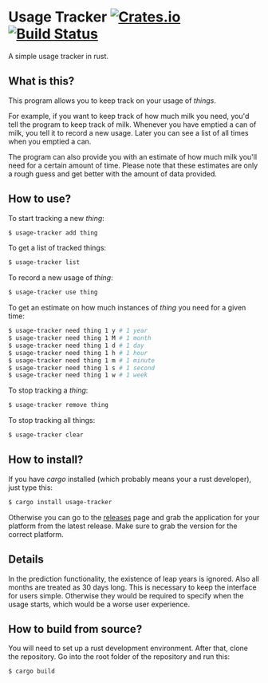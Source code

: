 # Usage Tracker [![Crates.io](https://img.shields.io/crates/l/usage-tracker)](https://crates.io/crates/usage-tracker) [![Build Status](https://drone.tfld.dev/api/badges/tfld/usage-tracker/status.svg)](https://drone.tfld.dev/tfld/usage-tracker)

A simple usage tracker in rust.

## What is this?
This program allows you to keep track on your usage of _things_.

For example, if you want to keep track of how much milk you need, you'd tell the
program to keep track of milk. Whenever you have emptied a can of milk, you tell
it to record a new usage. Later you can see a list of all times when you emptied
a can.

The program can also provide you with an estimate of how much milk you'll need
for a certain amount of time. Please note that these estimates are only a rough
guess and get better with the amount of data provided.

## How to use?
To start tracking a new _thing_:
```sh
$ usage-tracker add thing
```

To get a list of tracked things:
```sh
$ usage-tracker list
```

To record a new usage of _thing_:
```sh
$ usage-tracker use thing
```

To get an estimate on how much instances of _thing_ you need for a given time:
```sh
$ usage-tracker need thing 1 y # 1 year
$ usage-tracker need thing 1 M # 1 month
$ usage-tracker need thing 1 d # 1 day
$ usage-tracker need thing 1 h # 1 hour
$ usage-tracker need thing 1 m # 1 minute
$ usage-tracker need thing 1 s # 1 second
$ usage-tracker need thing 1 w # 1 week
```

To stop tracking a _thing_:
```sh
$ usage-tracker remove thing
```

To stop tracking all things:
```sh
$ usage-tracker clear
```

## How to install?
If you have _cargo_ installed (which probably means your a rust developer), just
type this:
```sh
$ cargo install usage-tracker
```

Otherwise you can go to the [releases](https://git.tfld.dev/tfld/usage-tracker/releases)
page and grab the application for your platform from the latest release. Make
sure to grab the version for the correct platform.

## Details
In the prediction functionality, the existence of leap years is ignored. Also
all months are treated as 30 days long. This is necessary to keep the interface
for users simple. Otherwise they would be required to specify when the usage
starts, which would be a worse user experience.

## How to build from source?
You will need to set up a rust development environment. After that, clone the
repository. Go into the root folder of the repository and run this:
```sh
$ cargo build
```
